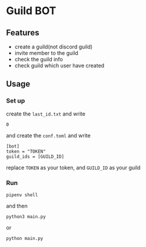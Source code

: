 # Guild BOT

## Features
- create a guild(not discord guild)
- invite member to the guild
- check the guild info
- check guild which user have created

## Usage

### Set up

create the `last_id.txt` and write
```
0
```
and create the `conf.toml` and write
```
[bot]
token = "TOKEN"
guild_ids = [GUILD_ID]
```

replace `TOKEN` as your token, and `GUILD_ID` as your guild

### Run
```
pipenv shell
```
and then
```
python3 main.py
```
or
```
python main.py
```
